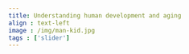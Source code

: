 ```yaml
---
title: Understanding human development and aging
align : text-left
image : /img/man-kid.jpg
tags : ['slider']
---
```


